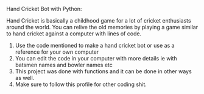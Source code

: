 Hand Cricket Bot with Python:

Hand Cricket is basically a childhood game for a lot of cricket enthusiasts around the world. You can relive the old memories by playing a game similar to hand cricket against a computer with lines of code.

1. Use the code mentioned to make a hand cricket bot or use as a reference for your own computer
2. You can edit the code in your computer with more details ie with batsmen names and bowler names etc
3. This project was done with functions and it can be done in other ways as well.
4. Make sure to follow this profile for other coding shit.
